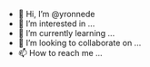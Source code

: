- 👋 Hi, I’m @yronnede
- 👀 I’m interested in ...
- 🌱 I’m currently learning ...
- 💞️ I’m looking to collaborate on ...
- 📫 How to reach me ...

<!---
yronnede/yronnede is a ✨ special ✨ repository because its `README.md` (this file) appears on your GitHub profile.
You can click the Preview link to take a look at your changes.
--->
